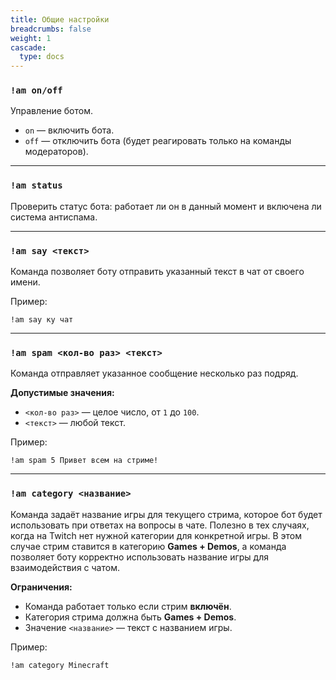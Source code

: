 ```yaml
---
title: Общие настройки
breadcrumbs: false
weight: 1
cascade:
  type: docs
---
```


### `!am on/off`
Управление ботом.
- `on` — включить бота.
- `off` — отключить бота (будет реагировать только на команды модераторов).

---

### `!am status`
Проверить статус бота: работает ли он в данный момент и включена ли система антиспама.

---

### `!am say <текст>`
Команда позволяет боту отправить указанный текст в чат от своего имени.

Пример:
```text
!am say ку чат
```

---

### `!am spam <кол-во раз> <текст>`
Команда отправляет указанное сообщение несколько раз подряд.

**Допустимые значения:**
- `<кол-во раз>` — целое число, от `1` до `100`.
- `<текст>` — любой текст.

Пример:
```text
!am spam 5 Привет всем на стриме!
```

---

### `!am category <название>`
Команда задаёт название игры для текущего стрима, которое бот будет использовать при ответах на вопросы в чате. 
Полезно в тех случаях, когда на Twitch нет нужной категории для конкретной игры. В этом случае стрим ставится 
в категорию **Games + Demos**, а команда позволяет боту корректно использовать название игры для взаимодействия с чатом.

**Ограничения:**
- Команда работает только если стрим **включён**.
- Категория стрима должна быть **Games + Demos**.
- Значение `<название>` — текст с названием игры.

Пример:
```text
!am category Minecraft
```

